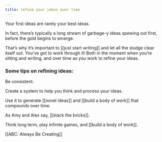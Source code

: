 ```yaml
---
title: refine your ideas over time
---
```

Your first ideas are rarely your best ideas.

In fact, there’s typically a long stream of garbage-y ideas spewing out first, before the gold begins to emerge.

That’s why it’s important to [[just start writing]] and let all the sludge clear itself out. You’ve got to work through it! Both in the moment when you’re sitting and writing, and over time as you work to refine your ideas.

### Some tips on refining ideas:

Be consistent.

Create a system to help you think and process your ideas.

Use it to generate [[novel ideas]] and [[build a body of work]] that compounds over time.

As Amy and Alex say, [[stack the bricks]].

Think long term, play infinite games, and [[build a body of work]].

[[ABC: Always Be Creating]]
